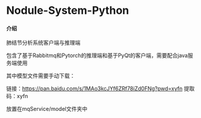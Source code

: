 # Nodule-System-Python

#### 介绍
肺结节分析系统客户端与推理端

包含了基于Rabbitmq和Pytorch的推理端和基于PyQt的客户端，需要配合java服务端使用

其中模型文件需要手动下载：

链接：https://pan.baidu.com/s/1MAo3kcJYf6ZRf78iZd0FNg?pwd=xyfn 
提取码：xyfn 

放置在mqService/model文件夹中